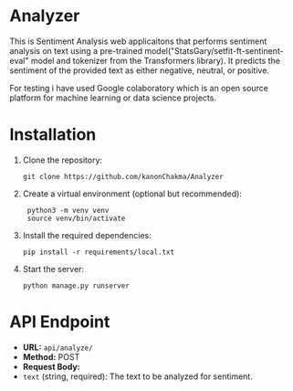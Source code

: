# Analyzer

This is Sentiment Analysis web applicaitons that performs sentiment analysis on text using a pre-trained model("StatsGary/setfit-ft-sentinent-eval" model and tokenizer from the Transformers library). It predicts the sentiment of the provided text as either negative, neutral, or positive.

For testing i have used Google colaboratory which is an open source platform for machine learning or data science projects.

# Installation

1. Clone the repository:

    ```shell
    git clone https://github.com/kanonChakma/Analyzer
    ```

2. Create a virtual environment (optional but recommended):

    ```shell
     python3 -m venv venv
     source venv/bin/activate
    ```

3. Install the required dependencies:

    ```shell
    pip install -r requirements/local.txt
    ```

4. Start the server:

    ```shell
    python manage.py runserver
    ```

# API Endpoint

-   **URL:** `api/analyze/`
-   **Method:** POST
-   **Request Body:**
-   `text` (string, required): The text to be analyzed for sentiment.
